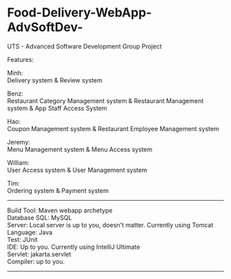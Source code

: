 # Food-Delivery-WebApp-AdvSoftDev-
UTS - Advanced Software Development Group Project 

Features:

Minh:  
Delivery system & Review system 

Benz:  
Restaurant Category Management system & Restaurant Management system & App Staff Access System

Hao:  
Coupon Management system & Restaurant Employee Management system

Jeremy:          
Menu Management system & Menu Access system

William:         
User Access system & User Management system

Tim:  
Ordering system & Payment system

------------------------------------------------------------------

Build Tool: Maven webapp archetype          
Database SQL: MySQL            
Server:  Local server is up to you, doesn't matter. Currently using Tomcat              
Language:  Java            
Test:  JUnit          
IDE:  Up to you. Currently using IntelliJ Ultimate           
Servlet:  jakarta.servlet            
Compiler:  up to you.           


------------------------------------------------------------------
